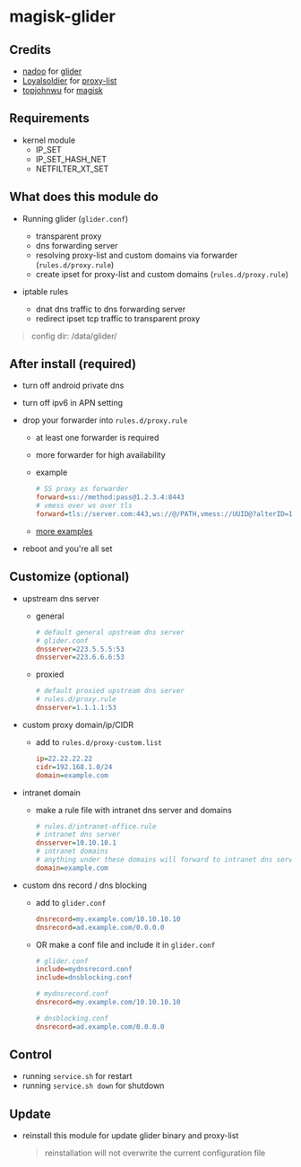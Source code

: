# magisk-glider

## Credits

- [nadoo](https://github.com/nadoo) for [glider](https://github.com/nadoo/glider)
- [Loyalsoldier](https://github.com/Loyalsoldier) for [proxy-list](https://github.com/Loyalsoldier/v2ray-rules-dat)
- [topjohnwu](https://github.com/topjohnwu) for [magisk](https://github.com/topjohnwu/Magisk)

## Requirements

- kernel module
  - IP_SET
  - IP_SET_HASH_NET
  - NETFILTER_XT_SET

## What does this module do

- Running glider (`glider.conf`)
  - transparent proxy
  - dns forwarding server
  - resolving proxy-list and custom domains via forwarder (`rules.d/proxy.rule`)
  - create ipset for proxy-list and custom domains (`rules.d/proxy.rule`)

- iptable rules
  - dnat dns traffic to dns forwarding server
  - redirect ipset tcp traffic to transparent proxy

>config dir: /data/glider/

## After install (required)

- turn off android private dns
- turn off ipv6 in APN setting
- drop your forwarder into `rules.d/proxy.rule`
  - at least one forwarder is required
  - more forwarder for high availability
  - example

    ```ini
    # SS proxy as forwarder
    forward=ss://method:pass@1.2.3.4:8443
    # vmess over ws over tls
    forward=tls://server.com:443,ws://@/PATH,vmess://UUID@?alterID=123
    ```
  
  - [more examples](https://github.com/nadoo/glider/blob/master/config/glider.conf.example#L81-L151)

- reboot and you're all set

## Customize (optional)

- upstream dns server
  - general

    ```ini
    # default general upstream dns server
    # glider.conf
    dnsserver=223.5.5.5:53
    dnsserver=223.6.6.6:53
    ```

  - proxied

    ```ini
    # default proxied upstream dns server
    # rules.d/proxy.rule
    dnsserver=1.1.1.1:53
    ```

- custom proxy domain/ip/CIDR
  - add to `rules.d/proxy-custom.list`

    ```ini
    ip=22.22.22.22
    cidr=192.168.1.0/24
    domain=example.com
    ```

- intranet domain
  - make a rule file with intranet dns server and domains

    ```ini
    # rules.d/intranet-office.rule
    # intranet dns server
    dnsserver=10.10.10.1
    # intranet domains
    # anything under these domains will forward to intranet dns server
    domain=example.com
    ```

- custom dns record / dns blocking
  - add to `glider.conf`

    ```ini
    dnsrecord=my.example.com/10.10.10.10
    dnsrecord=ad.example.com/0.0.0.0
    ```

  - OR make a conf file and include it in `glider.conf`

    ```ini
    # glider.conf
    include=mydnsrecord.conf
    include=dnsblocking.conf

    # mydnsrecord.conf
    dnsrecord=my.example.com/10.10.10.10
    
    # dnsblocking.conf
    dnsrecord=ad.example.com/0.0.0.0
    ```

## Control

- running `service.sh` for restart
- running `service.sh down` for shutdown

## Update

- reinstall this module for update glider binary and proxy-list
  >reinstallation will not overwrite the current configuration file
